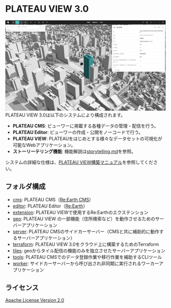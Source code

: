 # PLATEAU VIEW 3.0
![thumbnail](./docs/thumbnail.png)
PLATEAU VIEW 3.0は以下のシステムにより構成されます。

- **PLATEAU CMS**: ビューワーに掲載する各種データの管理・配信を行う。
- **PLATEAU Editor**: ビューワーの作成・公開をノーコードで行う。
- **PLATEAU VIEW**: PLATEAUをはじめとする様々なデータセットの可視化が可能なWebアプリケーション。
- **ストーリーテリング機能**: 機能解説は[storytelling.md](./docs/storytelling.md)を参照。

システムの詳細な仕様は、[PLATEAU VIEW構築マニュアル](https://www.mlit.go.jp/plateau/file/libraries/doc/plateau_doc_0009_ver04.pdf)を参照してください。


## フォルダ構成

- [cms](cms): PLATEAU CMS（[Re:Earth CMS](https://github.com/reearth/reearth-cms)）
- [editor](editor): PLATEAU Editor（[Re:Earth](https://github.com/reearth/reearth)）
- [extension](extension): PLATEAU VIEWで使用するRe:Earthのエクステンション
- [geo](geo): PLATEAU VIEW の一部機能（住所検索など）を動作させるためのサーバーアプリケーション
- [server](server): PLATEAU CMSのサイドカーサーバー（CMSと共に補助的に動作するサーバーアプリケーション）
- [terraform](terraform): PLATEAU VIEW 3.0をクラウド上に構築するためのTerraform
- [tiles](tiles): geoからタイル配信の機能のみを独立させたサーバーアプリケーション
- [tools](tools): PLATEAU CMSでのデータ登録作業や移行作業を補助するCLIツール
- [worker](worker): サイドカーサーバーから呼び出され非同期に実行されるワーカーアプリケーション

## ライセンス

[Apache License Version 2.0](LICENSE)
